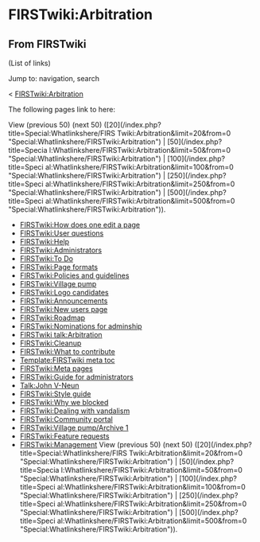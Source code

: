 # FIRSTwiki:Arbitration

## From FIRSTwiki

(List of links)

Jump to: navigation, search

< [FIRSTwiki:Arbitration](/index.php?title=FIRSTwiki:Arbitration&redirect=no "FIRSTwiki:Arbitration")

The following pages link to here:

View (previous 50) (next 50) ([20](/index.php?title=Special:Whatlinkshere/FIRS
Twiki:Arbitration&limit=20&from=0 "Special:Whatlinkshere/FIRSTwiki:Arbitration") | [50](/index.php?title=Specia
l:Whatlinkshere/FIRSTwiki:Arbitration&limit=50&from=0 "Special:Whatlinkshere/FIRSTwiki:Arbitration") | [100](/index.php?title=Speci
al:Whatlinkshere/FIRSTwiki:Arbitration&limit=100&from=0 "Special:Whatlinkshere/FIRSTwiki:Arbitration") | [250](/index.php?title=Speci
al:Whatlinkshere/FIRSTwiki:Arbitration&limit=250&from=0 "Special:Whatlinkshere/FIRSTwiki:Arbitration") | [500](/index.php?title=Speci
al:Whatlinkshere/FIRSTwiki:Arbitration&limit=500&from=0 "Special:Whatlinkshere/FIRSTwiki:Arbitration")).

- [FIRSTwiki:How does one edit a page](FIRSTwiki:How_does_one_edit_a_page "FIRSTwiki:How does one edit a page")
- [FIRSTwiki:User questions](FIRSTwiki:User_questions "FIRSTwiki:User questions")
- [FIRSTwiki:Help](FIRSTwiki:Help "FIRSTwiki:Help")
- [FIRSTwiki:Administrators](FIRSTwiki:Administrators "FIRSTwiki:Administrators")
- [FIRSTwiki:To Do](FIRSTwiki:To_Do "FIRSTwiki:To Do")
- [FIRSTwiki:Page formats](FIRSTwiki:Page_formats "FIRSTwiki:Page formats")
- [FIRSTwiki:Policies and guidelines](FIRSTwiki:Policies_and_guidelines "FIRSTwiki:Policies and guidelines")
- [FIRSTwiki:Village pump](FIRSTwiki:Village_pump "FIRSTwiki:Village pump")
- [FIRSTwiki:Logo candidates](FIRSTwiki:Logo_candidates "FIRSTwiki:Logo candidates")
- [FIRSTwiki:Announcements](FIRSTwiki:Announcements "FIRSTwiki:Announcements")
- [FIRSTwiki:New users page](FIRSTwiki:New_users_page "FIRSTwiki:New users page")
- [FIRSTwiki:Roadmap](FIRSTwiki:Roadmap "FIRSTwiki:Roadmap")
- [FIRSTwiki:Nominations for adminship](FIRSTwiki:Nominations_for_adminship "FIRSTwiki:Nominations for adminship")
- [FIRSTwiki talk:Arbitration](FIRSTwiki_talk:Arbitration "FIRSTwiki talk:Arbitration")
- [FIRSTwiki:Cleanup](FIRSTwiki:Cleanup "FIRSTwiki:Cleanup")
- [FIRSTwiki:What to contribute](FIRSTwiki:What_to_contribute "FIRSTwiki:What to contribute")
- [Template:FIRSTwiki meta toc](Template:FIRSTwiki_meta_toc "Template:FIRSTwiki meta toc")
- [FIRSTwiki:Meta pages](FIRSTwiki:Meta_pages "FIRSTwiki:Meta pages")
- [FIRSTwiki:Guide for administrators](FIRSTwiki:Guide_for_administrators "FIRSTwiki:Guide for administrators")
- [Talk:John V-Neun](Talk:John_V-Neun "Talk:John V-Neun")
- [FIRSTwiki:Style guide](FIRSTwiki:Style_guide "FIRSTwiki:Style guide")
- [FIRSTwiki:Why we blocked](FIRSTwiki:Why_we_blocked "FIRSTwiki:Why we blocked")
- [FIRSTwiki:Dealing with vandalism](FIRSTwiki:Dealing_with_vandalism "FIRSTwiki:Dealing with vandalism")
- [FIRSTwiki:Community portal](FIRSTwiki:Community_portal "FIRSTwiki:Community portal")
- [FIRSTwiki:Village pump/Archive 1](FIRSTwiki:Village_pump/Archive_1 "FIRSTwiki:Village pump/Archive 1")
- [FIRSTwiki:Feature requests](FIRSTwiki:Feature_requests "FIRSTwiki:Feature requests")
- [FIRSTwiki:Management](FIRSTwiki:Management "FIRSTwiki:Management") View (previous 50) (next 50) ([20](/index.php?title=Special:Whatlinkshere/FIRS
  Twiki:Arbitration&limit=20&from=0 "Special:Whatlinkshere/FIRSTwiki:Arbitration") | [50](/index.php?title=Specia
  l:Whatlinkshere/FIRSTwiki:Arbitration&limit=50&from=0 "Special:Whatlinkshere/FIRSTwiki:Arbitration") | [100](/index.php?title=Speci
  al:Whatlinkshere/FIRSTwiki:Arbitration&limit=100&from=0 "Special:Whatlinkshere/FIRSTwiki:Arbitration") | [250](/index.php?title=Speci
  al:Whatlinkshere/FIRSTwiki:Arbitration&limit=250&from=0 "Special:Whatlinkshere/FIRSTwiki:Arbitration") | [500](/index.php?title=Speci
  al:Whatlinkshere/FIRSTwiki:Arbitration&limit=500&from=0 "Special:Whatlinkshere/FIRSTwiki:Arbitration")).
